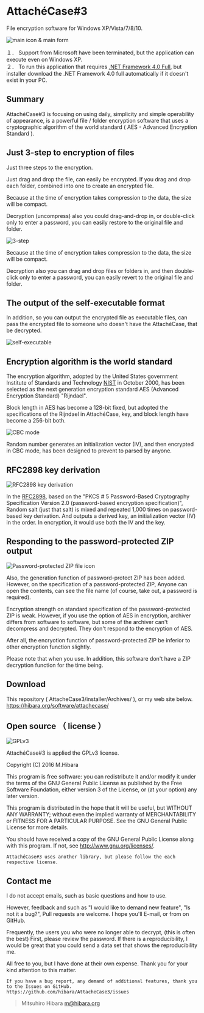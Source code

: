 # AttachéCase#3
File encryption software for Windows XP/Vista/7/8/10.   

![main icon & main form](./image/readme/main-icon-and-main-form.png)

１． Support from Microsoft have been terminated, but the application can execute even on Windows XP.   
２． To run this application that requires [.NET Framework 4.0 Full](https://www.microsoft.com/en-US/download/details.aspx?id=17718), but installer download the .NET Framework 4.0 full automatically if it doesn't exist in your PC.

## Summary
AttachéCase#3 is focusing on using daily, simplicity and simple operability of appearance, is a powerful file / folder encryption software that uses a cryptographic algorithm of the world standard ( AES - Advanced Encryption Standard ).

## Just 3-step to encryption of files
Just three steps to the encryption.

Just drag and drop the file, can easily be encrypted. If you drag and drop each folder, combined into one to create an encrypted file.

Because at the time of encryption takes compression to the data, the size will be compact.

Decryption (uncompress) also you could drag-and-drop in, or double-click only to enter a password, you can easily restore to the original file and folder.

![3-step](./image/readme/3-step.png)

Because at the time of encryption takes compression to the data, the size will be compact.

Decryption also you can drag and drop files or folders in, and then double-click only to enter a password, you can easily revert to the original file and folder.

## The output of the self-executable format

In addition, so you can output the encrypted file as executable files, can pass the encrypted file to someone who doesn't have the AttachéCase, that be decrypted.

![self-executable](./image/readme/exe-out.png)

## Encryption algorithm is the world standard

The encryption algorithm, adopted by the United States government Institute of Standards and Technology [NIST](https://www.nist.gov/) in October 2000, has been selected as the next generation encryption standard AES (Advanced Encryption Standard) "Rijndael".

Block length in AES has become a 128-bit fixed, but adopted the specifications of the Rijndael in AttachéCase, key, and block length have become a 256-bit both.

![CBC mode](./image/readme/cbc-mode.png)

Random number generates an initialization vector (IV), and then encrypted in CBC mode, has been designed to prevent to parsed by anyone.

## RFC2898 key derivation

![RFC2898 key derivation](./image/readme/rfc2898-derive-bytes.png)

In the [RFC2898](https://tools.ietf.org/html/rfc2898), based on the "PKCS # 5 Password-Based Cryptography Specification Version 2.0 (password-based encryption specification)", Random salt (just that salt) is mixed and repeated 1,000 times on password-based key derivation. And outputs a derived key, an initialization vector (IV) in the order. In encryption, it would use both the IV and the key.

## Responding to the password-protected ZIP output

![Password-protected ZIP file icon](./image/readme/password_zip_icon.png)

Also, the generation function of password-protect ZIP has been added. However, on the specification of a password-protected ZIP, Anyone can open the contents, can see the file name (of course, take out, a password is required).

Encryption strength on standard specification of the password-protected ZIP is weak. However, if you use the option of AES in encryption, archiver differs from software to software, but some of the archiver can't decompress and decrypted. They don't respond to the encryption of AES.

After all, the encryotion function of password-protected ZIP be inferior to other encryption function slightly.

Please note that when you use. In addition, this software don't have a ZIP decryption function for the time being.

## Download

This repository ( AttacheCase3/installer/Archives/ ), or my web site below.   
https://hibara.org/software/attachecase/

## Open source （ license ）

![GPLv3](./image/readme/gplv3-127x51.png)

AttachéCase#3 is applied the GPLv3 license.

Copyright (C) 2016 M.Hibara

This program is free software: you can redistribute it and/or modify it under the terms of the GNU General Public License as published by the Free Software Foundation, either version 3 of the License, or (at your option) any later version.

This program is distributed in the hope that it will be useful, but WITHOUT ANY WARRANTY; without even the implied warranty of MERCHANTABILITY or FITNESS FOR A PARTICULAR PURPOSE. See the GNU General Public License for more details.

You should have received a copy of the GNU General Public License along with this program. If not, see <http://www.gnu.org/licenses/>.

    AttachéCase#3 uses another library, but please follow the each respective license.

## Contact me
I do not accept emails, such as basic questions and how to use.

However, feedback and such as "I would like to demand new feature", "Is not it a bug?", Pull requests are welcome. I hope you'll E-mail, or from on GitHub.

Frequently, the users you who were no longer able to decrypt, (this is often the best) First, please review the password. If there is a reproducibility, I would be great that you could send a data set that shows the reproducibility me.

All free to you, but I have done at their own expense. Thank you for your kind attention to this matter.

    If you have a bug report, any demand of additional features, thank you to the Issues on GitHub.
    https://github.com/hibara/AttacheCase3/issues

> Mitsuhiro Hibara
> m@hibara.org

